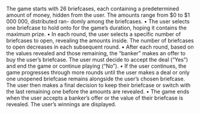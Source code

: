The game starts with 26 briefcases, each containing a predetermined amount of money,
hidden from the user. The amounts range from $0 to $1 000 000, distributed ran-
domly among the briefcases.
• The user selects one briefcase to hold onto for the game’s duration, hoping it contains
the maximum prize.
• In each round, the user selects a specific number of briefcases to open, revealing
the amounts inside. The number of briefcases to open decreases in each subsequent
round.
• After each round, based on the values revealed and those remaining, the “banker”
makes an offer to buy the user’s briefcase. The user must decide to accept the deal
(“Yes”) and end the game or continue playing (“No”).
• If the user continues, the game progresses through more rounds until the user makes
a deal or only one unopened briefcase remains alongside the user’s chosen briefcase.
The user then makes a final decision to keep their briefcase or switch with the last
remaining one before the amounts are revealed.
• The game ends when the user accepts a banker’s offer or the value of their briefcase
is revealed. The user’s winnings are displayed.
